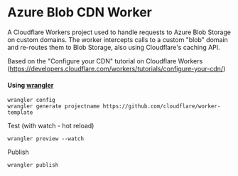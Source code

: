 # Azure Blob CDN Worker

A Cloudflare Workers project used to handle requests to Azure Blob Storage on custom domains. The worker intercepts calls to a custom "blob" domain and re-routes them to Blob Storage, also using Cloudflare's caching API.

Based on the "Configure your CDN" tutorial on Cloudflare Workers (https://developers.cloudflare.com/workers/tutorials/configure-your-cdn/)

#### Using [wrangler](https://github.com/cloudflare/wrangler)

```
wrangler config
wrangler generate projectname https://github.com/cloudflare/worker-template
```

Test (with watch - hot reload)

```
wrangler preview --watch
```

Publish

```
wrangler publish
```